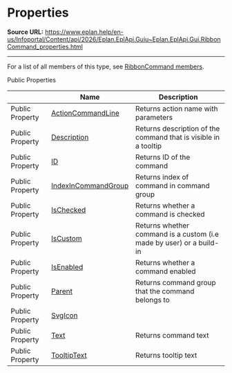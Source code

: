 # Properties

**Source URL:** https://www.eplan.help/en-us/Infoportal/Content/api/2026/Eplan.EplApi.Guiu~Eplan.EplApi.Gui.RibbonCommand_properties.html

---

For a list of all members of this type, see [RibbonCommand members](Eplan.EplApi.Guiu~Eplan.EplApi.Gui.RibbonCommand_members.html).

Public Properties

|  | Name | Description |
| --- | --- | --- |
| Public Property | [ActionCommandLine](Eplan.EplApi.Guiu~Eplan.EplApi.Gui.RibbonCommand~ActionCommandLine.html) | Returns action name with parameters |
| Public Property | [Description](Eplan.EplApi.Guiu~Eplan.EplApi.Gui.RibbonCommand~Description.html) | Returns description of the command that is visible in a tooltip |
| Public Property | [ID](Eplan.EplApi.Guiu~Eplan.EplApi.Gui.RibbonCommand~ID.html) | Returns ID of the command |
| Public Property | [IndexInCommandGroup](Eplan.EplApi.Guiu~Eplan.EplApi.Gui.RibbonCommand~IndexInCommandGroup.html) | Returns index of command in command group |
| Public Property | [IsChecked](Eplan.EplApi.Guiu~Eplan.EplApi.Gui.RibbonCommand~IsChecked.html) | Returns whether a command is checked |
| Public Property | [IsCustom](Eplan.EplApi.Guiu~Eplan.EplApi.Gui.RibbonCommand~IsCustom.html) | Returns whether command is a custom (i.e made by user) or a build-in |
| Public Property | [IsEnabled](Eplan.EplApi.Guiu~Eplan.EplApi.Gui.RibbonCommand~IsEnabled.html) | Returns whether a command enabled |
| Public Property | [Parent](Eplan.EplApi.Guiu~Eplan.EplApi.Gui.RibbonCommand~Parent.html) | Returns command group that the command belongs to |
| Public Property | [SvgIcon](Eplan.EplApi.Guiu~Eplan.EplApi.Gui.RibbonCommand~SvgIcon.html) |  |
| Public Property | [Text](Eplan.EplApi.Guiu~Eplan.EplApi.Gui.RibbonCommand~Text.html) | Returns command text |
| Public Property | [TooltipText](Eplan.EplApi.Guiu~Eplan.EplApi.Gui.RibbonCommand~TooltipText.html) | Returns tooltip text |


